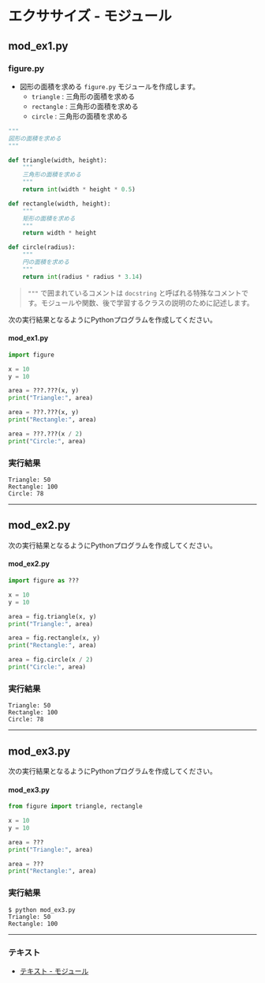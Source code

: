 # エクササイズ - モジュール

##  mod_ex1.py

### figure.py

* 図形の面積を求める `figure.py` モジュールを作成します。
  + `triangle` : 三角形の面積を求める
  + `rectangle` : 三角形の面積を求める
  + `circle` : 三角形の面積を求める

``` python
"""
図形の面積を求める
"""

def triangle(width, height):
    """
    三角形の面積を求める
    """
    return int(width * height * 0.5)

def rectangle(width, height):
    """
    矩形の面積を求める
    """
    return width * height

def circle(radius):
    """
    円の面積を求める
    """
    return int(radius * radius * 3.14)
```

> `"""` で囲まれているコメントは `docstring` と呼ばれる特殊なコメントです。モジュールや関数、後で学習するクラスの説明のために記述します。

次の実行結果となるようにPythonプログラムを作成してください。

#### mod_ex1.py

``` python
import figure

x = 10
y = 10

area = ???.???(x, y)
print("Triangle:", area)

area = ???.???(x, y)
print("Rectangle:", area)

area = ???.???(x / 2)
print("Circle:", area)
```

### 実行結果

``` 
Triangle: 50
Rectangle: 100
Circle: 78
```

---

## mod_ex2.py

次の実行結果となるようにPythonプログラムを作成してください。

#### mod_ex2.py

``` python
import figure as ???

x = 10
y = 10

area = fig.triangle(x, y)
print("Triangle:", area)

area = fig.rectangle(x, y)
print("Rectangle:", area)

area = fig.circle(x / 2)
print("Circle:", area)
```

### 実行結果

``` 
Triangle: 50
Rectangle: 100
Circle: 78
```

---

## mod_ex3.py

次の実行結果となるようにPythonプログラムを作成してください。

#### mod_ex3.py

``` python
from figure import triangle, rectangle

x = 10
y = 10

area = ???
print("Triangle:", area)

area = ???
print("Rectangle:", area)
```

### 実行結果

``` 
$ python mod_ex3.py
Triangle: 50
Rectangle: 100
```

---

### テキスト

* [テキスト - モジュール](../text/13_basic.md)
